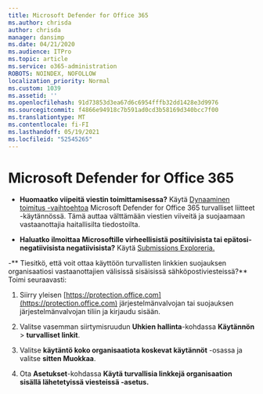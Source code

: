 ```yaml
---
title: Microsoft Defender for Office 365
ms.author: chrisda
author: chrisda
manager: dansimp
ms.date: 04/21/2020
ms.audience: ITPro
ms.topic: article
ms.service: o365-administration
ROBOTS: NOINDEX, NOFOLLOW
localization_priority: Normal
ms.custom: 1039
ms.assetid: ''
ms.openlocfilehash: 91d73853d3ea67d6c6954fffb32dd1428e3d9976
ms.sourcegitcommit: f4866e94918c7b591ad0cd3b58169d340bcc7f00
ms.translationtype: MT
ms.contentlocale: fi-FI
ms.lasthandoff: 05/19/2021
ms.locfileid: "52545265"
---
```

# <a name="troubleshooting-microsoft-defender-for-office-365"></a>Microsoft Defender for Office 365

- **Huomaatko viipeitä viestin toimittamisessa?** Käytä [Dynaaminen toimitus -vaihtoehtoa](/microsoft-365/security/office-365-security/dynamic-delivery-and-previewing) Microsoft Defender for Office 365 turvalliset liitteet -käytännössä. Tämä auttaa välttämään viestien viiveitä ja suojaamaan vastaanottajia haitallisilta tiedostoilta.

- **Haluatko ilmoittaa Microsoftille virheellisistä positiivisista tai epätosi-negatiivisista negatiivisista?** Käytä [Submissions Exploreria.](https://protection.office.com/reportsubmission)

-** Tiesitkö, että voit ottaa käyttöön turvallisten linkkien suojauksen organisaatiosi vastaanottajien välisissä sisäisissä sähköpostiviesteissä?** Toimi seuraavasti:

  1. Siirry yleisen [https://protection.office.com](https://protection.office.com) järjestelmänvalvojan tai suojauksen järjestelmänvalvojan tiliin ja kirjaudu sisään.

  2. Valitse vasemman siirtymisruudun **Uhkien hallinta**-kohdassa **Käytännön** \> **turvalliset linkit**.

  3. Valitse **käytäntö koko organisaatiota koskevat käytännöt** -osassa ja valitse **sitten Muokkaa**.

  4. Ota **Asetukset**-kohdassa **Käytä turvallisia linkkejä organisaation sisällä lähetetyissä viesteissä -asetus.**
